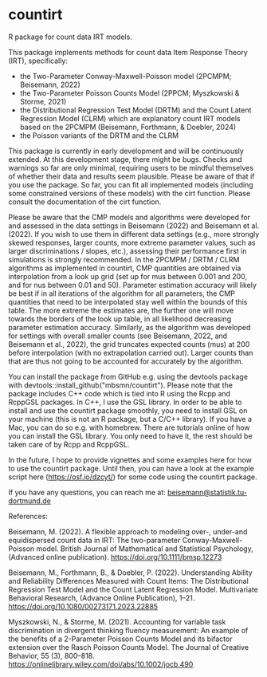 # countirt
 R package for count data IRT models.

This package implements methods for count data Item Response Theory (IRT), specifically:

- the Two-Parameter Conway-Maxwell-Poisson model (2PCMPM; Beisemann, 2022)
- the Two-Parameter Poisson Counts Model (2PPCM; Myszkowski & Storme, 2021)
- the Distributional Regression Test Model (DRTM) and the Count Latent Regression Model (CLRM) which are explanatory count IRT models based on the 2PCMPM (Beisemann, Forthmann, & Doebler, 2024)
- the Poisson variants of the DRTM and the CLRM

This package is currently in early development and will be continuously extended. At this development stage, there might be bugs. Checks and warnings so far are only minimal, requiring users to be mindful themselves of whether their data and results seem plausible. Please be aware of that if you use the package. So far, you can fit all implemented models (including some constrained versions of these models) with the cirt function. Please consult the documentation of the cirt function. 

Please be aware that the CMP models and algorithms were developed for and assessed in the data settings in Beisemann (2022) and Beisemann et al. (2022). If you wish to use them in different data settings (e.g., more strongly skewed responses, larger counts, more extreme parameter values, such as larger discriminations / slopes, etc.), assessing their performance first in simulations is strongly recommended. In the 2PCMPM / DRTM / CLRM algorithms as implemented in countirt, CMP quantities are obtained via interpolation from a look up grid (set up for mus between 0.001 and 200, and for nus between 0.01 and 50). Parameter estimation accuracy will likely be best if in all iterations of the algorithm for all parameters, the CMP quantities that need to be interpolated stay well within the bounds of this table. The more extreme the estimates are, the further one will move towards the borders of the look up table, in all likelihood decreasing parameter estimation accuracy. Similarly, as the algorithm was developed for settings with overall smaller counts (see Beisemann, 2022, and Beisemann et al., 2022), the grid truncates expected counts (mus) at 200 before interpolation (with no extrapolation carried out). Larger counts than that are thus not going to be accounted for accurately by the algorithm. 

You can install the package from GitHub e.g. using the devtools package with devtools::install_github("mbsmn/countirt"). Please note that the package includes C++ code which is tied into R using the Rcpp and RcppGSL packages. In C++, I use the GSL library. In order to be able to install and use the countirt package smoothly, you need to install GSL on your machine (this is not an R package, but a C/C++ library). If you have a Mac, you can do so e.g. with homebrew. There are tutorials online of how you can install the GSL library. You only need to have it, the rest should be taken care of by Rcpp and RcppGSL.

In the future, I hope to provide vignettes and some examples here for how to use the countirt package. Until then, you can have a look at the example script here (https://osf.io/dzcyt/) for some code using the countirt package.

If you have any questions, you can reach me at: beisemann@statistik.tu-dortmund.de

References:

Beisemann, M. (2022). A flexible approach to modeling over-, under-and equidispersed count data in IRT: The two-parameter Conway-Maxwell-Poisson model. British Journal of Mathematical and Statistical Psychology, (Advanced online publication). https://doi.org/10.1111/bmsp.12273

Beisemann, M., Forthmann, B., & Doebler, P. (2022). Understanding Ability and Reliability Differences Measured with Count Items: The Distributional Regression Test Model and the Count Latent Regression Model. Multivariate Behavioral Research, (Advance Online Publication), 1–21. https://doi.org/10.1080/00273171.2023.22885

Myszkowski, N., & Storme, M. (2021). Accounting for variable task discrimination in divergent thinking fluency measurement: An example of the benefits of a 2-Parameter Poisson Counts Model and its bifactor extension over the Rasch Poisson Counts Model. The Journal of Creative Behavior, 55 (3), 800–818. https://onlinelibrary.wiley.com/doi/abs/10.1002/jocb.490

